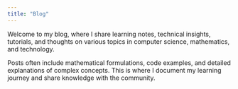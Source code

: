 ```yaml
---
title: "Blog"
---
```


Welcome to my blog, where I share learning notes, technical insights, tutorials, and thoughts on various topics in computer science, mathematics, and technology.

Posts often include mathematical formulations, code examples, and detailed explanations of complex concepts. This is where I document my learning journey and share knowledge with the community.
